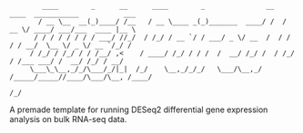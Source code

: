             ____        _      __      ____        _               __   ____  ___________           ___ 
           / __ \__  __(_)____/ /__   / __ \____ _(_)_______  ____/ /  / __ \/ ____/ ___/___  ____ |__ \
          / / / / / / / / ___/ //_/  / /_/ / __ `/ / ___/ _ \/ __  /  / / / / __/  \__ \/ _ \/ __ `/_/ /
         / /_/ / /_/ / / /__/ ,<    / ____/ /_/ / / /  /  __/ /_/ /  / /_/ / /___ ___/ /  __/ /_/ / __/ 
         \___\_\__,_/_/\___/_/|_|  /_/    \__,_/_/_/   \___/\__,_/  /_____/_____//____/\___/\__, /____/ 
                                                                                              /_/       

A premade template for running DESeq2 differential gene expression analysis on bulk RNA-seq data. 
